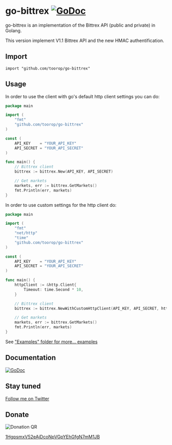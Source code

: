 go-bittrex [![GoDoc](https://godoc.org/github.com/toorop/go-bittrex?status.svg)](https://godoc.org/github.com/toorop/go-bittrex)
==========

go-bittrex is an implementation of the Bittrex API (public and private) in Golang.

This version implement V1.1 Bittrex API and the new HMAC authentification.

## Import
	import "github.com/toorop/go-bittrex"
	
## Usage

In order to use the client with go's default http client settings you can do:

~~~ go
package main

import (
	"fmt"
	"github.com/toorop/go-bittrex"
)

const (
	API_KEY    = "YOUR_API_KEY"
	API_SECRET = "YOUR_API_SECRET"
)

func main() {
	// Bittrex client
	bittrex := bittrex.New(API_KEY, API_SECRET)

	// Get markets
	markets, err := bittrex.GetMarkets()
	fmt.Println(err, markets)
}
~~~

In order to use custom settings for the http client do:

~~~ go
package main

import (
	"fmt"
	"net/http"
	"time"
	"github.com/toorop/go-bittrex"
)

const (
	API_KEY    = "YOUR_API_KEY"
	API_SECRET = "YOUR_API_SECRET"
)

func main() {
	httpClient := &http.Client{
		Timeout: time.Second * 10,
	}

	// Bittrex client
	bittrex := bittrex.NewWithCustomHttpClient(API_KEY, API_SECRET, httpClient)

	// Get markets
	markets, err := bittrex.GetMarkets()
	fmt.Println(err, markets)
}
~~~

See ["Examples" folder for more... examples](https://github.com/toorop/go-bittrex/blob/master/examples/bittrex.go)

## Documentation
[![GoDoc](https://godoc.org/github.com/toorop/go-bittrex?status.png)](https://godoc.org/github.com/toorop/go-bittrex)


## Stay tuned
[Follow me on Twitter](https://twitter.com/poroot)

Donate
------

![Donation QR](http://api.qrserver.com/v1/create-qr-code/?size=200x200&data=bitcoin:1HgpsmxV52eAjDcoNpVGpYEhGfgN7mM1JB%3Flabel%3Dtoorop)

[1HgpsmxV52eAjDcoNpVGpYEhGfgN7mM1JB](http://tinyurl.com/mccsoez)
